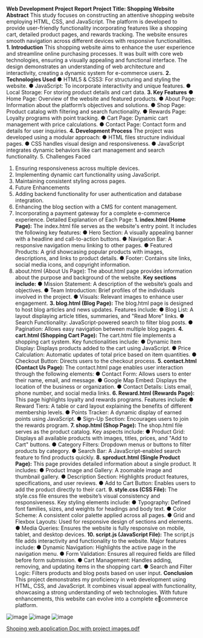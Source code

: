 **Web Development Project Report
Project Title: Shopping Website**
**Abstract**
This study focuses on constructing an attentive shopping website employing HTML, CSS, and 
JavaScript. The platform is developed to provide user-friendly functionality incorporating 
features like a shopping cart, detailed product pages, and rewards tracking. The website 
ensures smooth navigation across different devices with responsive functionalities.
**1. Introduction**
This shopping website aims to enhance the user experience and streamline online purchasing 
processes. It was built with core web technologies, ensuring a visually appealing and functional 
interface. The design demonstrates an understanding of web architecture and interactivity, 
creating a dynamic system for e-commerce users.
**2. Technologies Used**
● HTML5 & CSS3: For structuring and styling the website.
● JavaScript: To incorporate interactivity and unique features.
● Local Storage: For storing product details and cart data.
**3. Key Features**
● Home Page: Overview of the website and featured products.
● About Page: Information about the platform’s objectives and solutions.
● Shop Page: Product catalog with filtering and search functionality.
● Rewards Page: Loyalty programs with point tracking.
● Cart Page: Dynamic cart management with price calculations. ● Contact Page: 
Contact form and details for user inquiries.
**4. Development Process**
The project was developed using a modular approach:
● HTML files structure individual pages.
● CSS handles visual design and responsiveness.
● JavaScript integrates dynamic behaviors like cart management and search functionality.
5. Challenges Faced
1. Ensuring responsiveness across multiple devices.
2. Implementing dynamic cart functionality using JavaScript.
3. Maintaining consistent styling across pages.
6. Future Enhancements
1. Adding backend functionality for user authentication and database integration.
2. Enhancing the blog section with a CMS for content management.
3. Incorporating a payment gateway for a complete e-commerce experience.
Detailed Explanation of Each Page:
**1. index.html (Home Page):**
The index.html file serves as the website's entry point. It includes the following key 
features:
● Hero Section: A visually appealing banner with a headline and call-to-action buttons.
● Navigation Bar: A responsive navigation menu linking to other pages.
● Featured Products: A grid showcasing popular products with images, descriptions, and 
links to product details.
● Footer: Contains site links, social media icons, and copyright information.
2. about.html (About Us Page):
The about.html page provides information about the purpose and background of the 
website.
**Key sections include:**
● Mission Statement: A description of the website’s goals and objectives.
● Team Introduction: Brief profiles of the individuals involved in the project.
● Visuals: Relevant images to enhance user engagement.
**3. blog.html (Blog Page):**
The blog.html page is designed to host blog articles and news updates. Features include:
● Blog List: A layout displaying article titles, summaries, and "Read More" links.
● Search Functionality: JavaScript-powered search to filter blog posts.
● Pagination: Allows easy navigation between multiple blog pages.
**4. cart.html (Shopping Cart Page):**
The cart.html file implements a shopping cart system. Key functionalities include:
● Dynamic Item Display: Displays products added to the cart using JavaScript.
● Price Calculation: Automatic updates of total price based on item quantities.
● Checkout Button: Directs users to the checkout process.
**5. contact.html (Contact Us Page):**
The contact.html page enables user interaction through the following elements:
● Contact Form: Allows users to enter their name, email, and message.
● Google Map Embed: Displays the location of the business or organization.
● Contact Details: Lists email, phone number, and social media links.
**6. Reward.html (Rewards Page):**
This page highlights loyalty and rewards programs. Features include:
● Reward Tiers: A table or card layout explaining the benefits of different membership 
levels.
● Points Tracker: A dynamic display of earned points using JavaScript.
● Sign-Up Section: Encourages users to join the rewards program.
**7. shop.html (Shop Page):**
The shop.html file serves as the product catalog. Key aspects include:
● Product Grid: Displays all available products with images, titles, prices, and "Add to 
Cart" buttons.
● Category Filters: Dropdown menus or buttons to filter products by category.
● Search Bar: A JavaScript-enabled search feature to find products quickly.
**8. sproduct.html (Single Product Page):**
This page provides detailed information about a single product. It includes:
● Product Image and Gallery: A zoomable image and thumbnail gallery.
● Description Section: Highlights product features, specifications, and user reviews.
● Add to Cart Button: Enables users to add the product directly to their cart.
**9. style.css (CSS File):**
The style.css file ensures the website’s visual consistency and responsiveness. Key styling 
elements include:
● Typography: Defined font families, sizes, and weights for headings and body text.
● Color Scheme: A consistent color palette applied across all pages.
● Grid and Flexbox Layouts: Used for responsive design of sections and elements.
● Media Queries: Ensures the website is fully responsive on mobile, tablet, and desktop 
devices.
**10. script.js (JavaScript File):**
The script.js file adds interactivity and functionality to the website. Major features include:
● Dynamic Navigation: Highlights the active page in the navigation menu.
● Form Validation: Ensures all required fields are filled before form submission.
● Cart Management: Handles adding, removing, and updating items in the shopping cart.
● Search and Filter Logic: Filters products and blog posts based on user input.
**Conclusion**
This project demonstrates my proficiency in web development using HTML, CSS, and 
JavaScript. It combines visual appeal with functionality, showcasing a strong understanding of 
web technologies. With future enhancements, this website can evolve into a complete ecommerce platform.

 ![image](https://github.com/user-attachments/assets/010e2513-7f3c-46d2-a8d6-d31a14a34189)
![image](https://github.com/user-attachments/assets/6285c0f8-1d6e-4a52-be43-064a6b159793)
![image](https://github.com/user-attachments/assets/031e763e-2ce5-49ee-8007-a9e994321973)


[Shoping web application Doc with project images.pdf](https://github.com/user-attachments/files/18515017/Untitled.document.pdf)

